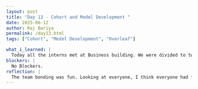 ```yaml
---
layout: post
title: "Day 13 - Cohort and Model Development "
date: 2025-06-12
author: Raj Bariya
permalink: /day13.html
tags: ["Cohort", "Model Development", "Overleaf"]

what_i_learned: |
  Today all the interns met at Business building. We were divided to two teams where we competed against each other for team bonding. The winners could either go home early or arive late by an hour. Group 2 won the taboo game while we, group 1 won Zenga. Overall, it was nice to bond with each other. We were also taught to use overleaf for paper writing by Michael. After the lunch break, I did some practice in developing an AI model. Its not perfect yet but I could use it as practice to improve my skill more.
blockers: |
  No Blockers.
reflection: |
  The team bonding was fun. Looking at everyone, I think everyone had fun. The competition against the two groups were fun and entertainig. Model Development skill needs to be practiced more. Overleaf is a very handy tool. If I had known it earlier, I would have used it for my English101 and 102 for paper writing. Looking up for tomorrow where I can finally get to work on real data.
---
```

